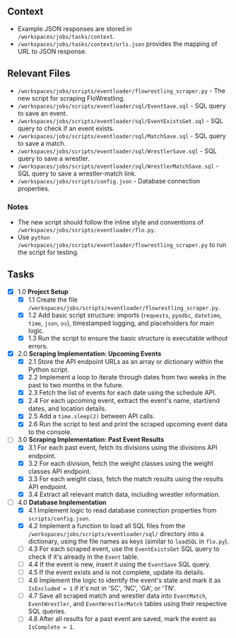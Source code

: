 ## Context

-   Example JSON responses are stored in `/workspaces/jobs/tasks/context`.
-   `/workspaces/jobs/tasks/context/urls.json` provides the mapping of URL to JSON response.

## Relevant Files

-   `/workspaces/jobs/scripts/eventloader/flowrestling_scraper.py` - The new script for scraping FloWrestling.
-   `/workspaces/jobs/scripts/eventloader/sql/EventSave.sql` - SQL query to save an event.
-   `/workspaces/jobs/scripts/eventloader/sql/EventExistsGet.sql` - SQL query to check if an event exists.
-   `/workspaces/jobs/scripts/eventloader/sql/MatchSave.sql` - SQL query to save a match.
-   `/workspaces/jobs/scripts/eventloader/sql/WrestlerSave.sql` - SQL query to save a wrestler.
-   `/workspaces/jobs/scripts/eventloader/sql/WrestlerMatchSave.sql` - SQL query to save a wrestler-match link.
-   `/workspaces/jobs/scripts/config.json` - Database connection properties.

### Notes

-   The new script should follow the inline style and conventions of `/workspaces/jobs/scripts/eventloader/flo.py`.
-   Use `python /workspaces/jobs/scripts/eventloader/flowrestling_scraper.py` to run the script for testing.

## Tasks

-   [x] 1.0 **Project Setup**
    -   [x] 1.1 Create the file `/workspaces/jobs/scripts/eventloader/flowrestling_scraper.py`.
    -   [x] 1.2 Add basic script structure: imports (`requests`, `pyodbc`, `datetime`, `time`, `json`, `os`), timestamped logging, and placeholders for main logic.
    -   [x] 1.3 Run the script to ensure the basic structure is executable without errors.
-   [x] 2.0 **Scraping Implementation: Upcoming Events**
    -   [x] 2.1 Store the API endpoint URLs as an array or dictionary within the Python script.
    -   [x] 2.2 Implement a loop to iterate through dates from two weeks in the past to two months in the future.
    -   [x] 2.3 Fetch the list of events for each date using the schedule API.
    -   [x] 2.4 For each upcoming event, extract the event's name, start/end dates, and location details.
    -   [x] 2.5 Add a `time.sleep(2)` between API calls.
    -   [x] 2.6 Run the script to test and print the scraped upcoming event data to the console.
-   [ ] 3.0 **Scraping Implementation: Past Event Results**
    -   [x] 3.1 For each past event, fetch its divisions using the divisions API endpoint.
    -   [x] 3.2 For each division, fetch the weight classes using the weight classes API endpoint.
    -   [x] 3.3 For each weight class, fetch the match results using the results API endpoint.
    -   [x] 3.4 Extract all relevant match data, including wrestler information.
-   [ ] 4.0 **Database Implementation**
    -   [x] 4.1 Implement logic to read database connection properties from `scripts/config.json`.
    -   [x] 4.2 Implement a function to load all SQL files from the `/workspaces/jobs/scripts/eventloader/sql/` directory into a dictionary, using the file names as keys (similar to `loadSQL` in `flo.py`).
    -   [ ] 4.3 For each scraped event, use the `EventExistsGet` SQL query to check if it's already in the `Event` table.
    -   [ ] 4.4 If the event is new, insert it using the `EventSave` SQL query.
    -   [ ] 4.5 If the event exists and is not complete, update its details.
    -   [ ] 4.6 Implement the logic to identify the event's state and mark it as `IsExcluded = 1` if it's not in 'SC', 'NC', 'GA', or 'TN'.
    -   [ ] 4.7 Save all scraped match and wrestler data into `EventMatch`, `EventWrestler`, and `EventWrestlerMatch` tables using their respective SQL queries.
    -   [ ] 4.8 After all results for a past event are saved, mark the event as `IsComplete = 1`.